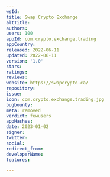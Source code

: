 ```yaml
---
wsId: 
title: Swap Crypto Exchange
altTitle: 
authors: 
users: 100
appId: com.crypto.exchange.trading
appCountry: 
released: 2022-06-11
updated: 2022-06-11
version: '1.0'
stars: 
ratings: 
reviews: 
website: https://swapcrypto.ca/
repository: 
issue: 
icon: com.crypto.exchange.trading.jpg
bugbounty: 
meta: removed
verdict: fewusers
appHashes: 
date: 2023-01-02
signer: 
twitter: 
social: 
redirect_from: 
developerName: 
features: 

---
```


